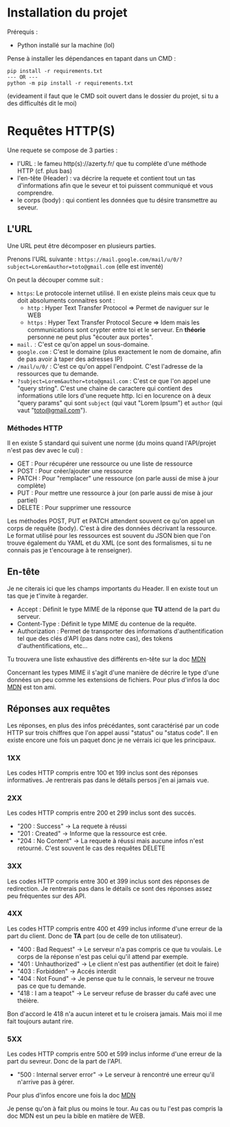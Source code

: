 # Installation du projet
Prérequis :
 - Python installé sur la machine (lol)

Pense à installer les dépendances en tapant dans un CMD :
```
pip install -r requirements.txt
--- OR ---
python -m pip install -r requirements.txt
```
(evideament il faut que le CMD soit ouvert dans le dossier du projet, si tu a des difficultés dit le moi)

# Requêtes HTTP(S)

Une requete se compose de 3 parties :
 - l'URL : le fameu http(s)://azerty.fr/ que tu compléte d'une méthode HTTP (cf. plus bas)
 - l'en-tête (Header) : va décrire la requete et contient tout un tas d'informations afin que le seveur et toi puissent communiqué et vous comprendre.
 - le corps (body) : qui contient les données que tu désire transmettre au seveur.

## L'URL

Une URL peut être décomposer en plusieurs parties.

Prenons l'URL suivante : `https://mail.google.com/mail/u/0/?subject=Lorem&author=toto@gmail.com` (elle est inventé)

On peut la découper comme suit :
 - `https`: Le protocole internet utilisé. Il en existe pleins mais ceux que tu doit absoluments connaitres sont :
    - `http` : Hyper Text Transfer Protocol => Permet de naviguer sur le WEB
    - `https` : Hyper Text Transfer Protocol Secure => Idem mais les communications sont crypter entre toi et le serveur. En **théorie** personne ne peut plus "écouter aux portes".
 - `mail.` : C'est ce qu'on appel un sous-domaine.
 - `google.com` : C'est le domaine (plus exactement le nom de domaine, afin de pas avoir à taper des adresses IP)
 - `/mail/u/0/` : C'est ce qu'on appel l'endpoint. C'est l'adresse de la ressources que tu demande.
 - `?subject=Lorem&author=toto@gmail.com` : C'est ce que l'on appel une "query string". C'est une chaine de caractere qui contient des informations utile lors d'une requete http. Ici en locurence on à deux "query params" qui sont `subject` (qui vaut "Lorem Ipsum") et `author` (qui vaut "toto@gmail.com").

### Méthodes HTTP
Il en existe 5 standard qui suivent une norme (du moins quand l'API/projet n'est pas dev avec le cul) :
 - GET : Pour récupérer une ressource ou une liste de ressource
 - POST : Pour créer/ajouter une ressource
 - PATCH : Pour "remplacer" une ressource (on parle aussi de mise à jour complète)
 - PUT : Pour mettre une ressource à jour (on parle aussi de mise à jour partiel)
 - DELETE : Pour supprimer une ressource

Les méthodes POST, PUT et PATCH attendent souvent ce qu'on appel un corps de
requête (body). C'est à dire des données décrivant la ressource. Le format
utilisé pour les ressources est souvent du JSON bien que l'on trouve également
du YAML et du XML (ce sont des formalismes, si tu ne connais pas je t'encourage
à te renseigner).

## En-tête
Je ne citerais ici que les champs importants du Header. Il en existe tout un tas
que je t'invite à regarder.

 - Accept : Définit le type MIME de la réponse que **TU** attend de la part du serveur.
 - Content-Type : Définit le type MIME du contenue de la requête.
 - Authorization : Permet de transporter des informations d'authentification tel
 que des clés d'API (pas dans notre cas), des tokens d'authentifications, etc...

Tu trouvera une liste exhaustive des différents en-tête sur la doc [MDN](https://developer.mozilla.org/fr/docs/Web/HTTP/Headers)

Concernant les types MIME il s'agit d'une manière de décrire le type d'une données
un peu comme les extensions de fichiers. Pour plus d'infos la doc [MDN](https://developer.mozilla.org/fr/docs/Web/HTTP/Basics_of_HTTP/MIME_types/Common_types) est ton ami. 

## Réponses aux requêtes
Les réponses, en plus des infos précédantes, sont caractérisé par un code HTTP
sur trois chiffres que l'on appel aussi "status" ou "status code". Il en existe
encore une fois un paquet donc je ne vérrais ici que les principaux.

### 1XX
Les codes HTTP compris entre 100 et 199 inclus sont des réponses informatives.
Je rentrerais pas dans le détails persos j'en ai jamais vue.

### 2XX
Les codes HTTP compris entre 200 et 299 inclus sont des succés.
 - "200 : Success" -> La requete à réussi
 - "201 : Created" -> Informe que la ressource est crée.
 - "204 : No Content" -> La requete à réussi mais aucune infos n'est retourné. C'est souvent le cas des requêtes DELETE

### 3XX
Les codes HTTP compris entre 300 et 399 inclus sont des réponses de redirection.
Je rentrerais pas dans le détails ce sont des réponses assez peu fréquentes sur des API.

### 4XX
Les codes HTTP compris entre 400 et 499 inclus informe d'une erreur de la part du client. Donc de **TA** part (ou de celle de ton utilisateur).
 - "400 : Bad Request" -> Le serveur n'a pas compris ce que tu voulais. Le corps de la réponse n'est pas celui qu'il attend par exemple.
 - "401 : Unhauthorized" -> Le client n'est pas authentifier (et doit le faire)
 - "403 : Forbidden" -> Accés interdit
 - "404 : Not Found" -> Je pense que tu le connais, le serveur ne trouve pas ce que tu demande.
 - "418 : I am a teapot" -> Le serveur refuse de brasser du café avec une théière.

Bon d'accord le 418 n'a aucun interet et tu le croisera jamais. Mais moi il me fait toujours autant rire.

### 5XX
Les codes HTTP compris entre 500 et 599 inclus informe d'une erreur de la part du sevreur. Donc de la part de l'API.
 - "500 : Internal server error" -> Le serveur à rencontré une erreur qu'il n'arrive pas à gérer.

Pour plus d'infos encore une fois la doc [MDN](https://developer.mozilla.org/fr/docs/Web/HTTP/Status)

Je pense qu'on à fait plus ou moins le tour. Au cas ou tu l'est pas compris la doc MDN est un peu la bible en matière de WEB.
